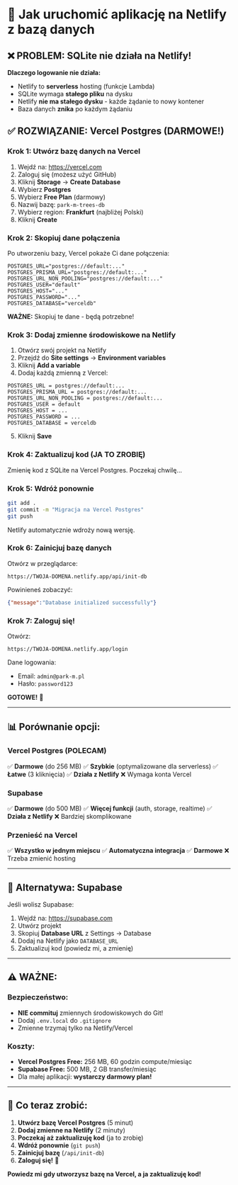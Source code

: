 # 🚀 Jak uruchomić aplikację na Netlify z bazą danych

## ❌ PROBLEM: SQLite nie działa na Netlify!

**Dlaczego logowanie nie działa:**
- Netlify to **serverless** hosting (funkcje Lambda)
- SQLite wymaga **stałego pliku** na dysku
- Netlify **nie ma stałego dysku** - każde żądanie to nowy kontener
- Baza danych **znika** po każdym żądaniu

## ✅ ROZWIĄZANIE: Vercel Postgres (DARMOWE!)

### Krok 1: Utwórz bazę danych na Vercel

1. Wejdź na: https://vercel.com
2. Zaloguj się (możesz użyć GitHub)
3. Kliknij **Storage** → **Create Database**
4. Wybierz **Postgres**
5. Wybierz **Free Plan** (darmowy)
6. Nazwij bazę: `park-m-trees-db`
7. Wybierz region: **Frankfurt** (najbliżej Polski)
8. Kliknij **Create**

### Krok 2: Skopiuj dane połączenia

Po utworzeniu bazy, Vercel pokaże Ci dane połączenia:

```
POSTGRES_URL="postgres://default:..."
POSTGRES_PRISMA_URL="postgres://default:..."
POSTGRES_URL_NON_POOLING="postgres://default:..."
POSTGRES_USER="default"
POSTGRES_HOST="..."
POSTGRES_PASSWORD="..."
POSTGRES_DATABASE="verceldb"
```

**WAŻNE:** Skopiuj te dane - będą potrzebne!

### Krok 3: Dodaj zmienne środowiskowe na Netlify

1. Otwórz swój projekt na Netlify
2. Przejdź do **Site settings** → **Environment variables**
3. Kliknij **Add a variable**
4. Dodaj każdą zmienną z Vercel:

```
POSTGRES_URL = postgres://default:...
POSTGRES_PRISMA_URL = postgres://default:...
POSTGRES_URL_NON_POOLING = postgres://default:...
POSTGRES_USER = default
POSTGRES_HOST = ...
POSTGRES_PASSWORD = ...
POSTGRES_DATABASE = verceldb
```

5. Kliknij **Save**

### Krok 4: Zaktualizuj kod (JA TO ZROBIĘ)

Zmienię kod z SQLite na Vercel Postgres. Poczekaj chwilę...

### Krok 5: Wdróż ponownie

```bash
git add .
git commit -m "Migracja na Vercel Postgres"
git push
```

Netlify automatycznie wdroży nową wersję.

### Krok 6: Zainicjuj bazę danych

Otwórz w przeglądarce:
```
https://TWOJA-DOMENA.netlify.app/api/init-db
```

Powinieneś zobaczyć:
```json
{"message":"Database initialized successfully"}
```

### Krok 7: Zaloguj się!

Otwórz:
```
https://TWOJA-DOMENA.netlify.app/login
```

Dane logowania:
- Email: `admin@park-m.pl`
- Hasło: `password123`

**GOTOWE!** 🎉

---

## 📊 Porównanie opcji:

### Vercel Postgres (POLECAM)
✅ **Darmowe** (do 256 MB)
✅ **Szybkie** (optymalizowane dla serverless)
✅ **Łatwe** (3 kliknięcia)
✅ **Działa z Netlify**
❌ Wymaga konta Vercel

### Supabase
✅ **Darmowe** (do 500 MB)
✅ **Więcej funkcji** (auth, storage, realtime)
✅ **Działa z Netlify**
❌ Bardziej skomplikowane

### Przenieść na Vercel
✅ **Wszystko w jednym miejscu**
✅ **Automatyczna integracja**
✅ **Darmowe**
❌ Trzeba zmienić hosting

---

## 🔧 Alternatywa: Supabase

Jeśli wolisz Supabase:

1. Wejdź na: https://supabase.com
2. Utwórz projekt
3. Skopiuj **Database URL** z Settings → Database
4. Dodaj na Netlify jako `DATABASE_URL`
5. Zaktualizuj kod (powiedz mi, a zmienię)

---

## ⚠️ WAŻNE:

### Bezpieczeństwo:
- **NIE commituj** zmiennych środowiskowych do Git!
- Dodaj `.env.local` do `.gitignore`
- Zmienne trzymaj tylko na Netlify/Vercel

### Koszty:
- **Vercel Postgres Free:** 256 MB, 60 godzin compute/miesiąc
- **Supabase Free:** 500 MB, 2 GB transfer/miesiąc
- Dla małej aplikacji: **wystarczy darmowy plan!**

---

## 🎯 Co teraz zrobić:

1. **Utwórz bazę Vercel Postgres** (5 minut)
2. **Dodaj zmienne na Netlify** (2 minuty)
3. **Poczekaj aż zaktualizuję kod** (ja to zrobię)
4. **Wdróż ponownie** (`git push`)
5. **Zainicjuj bazę** (`/api/init-db`)
6. **Zaloguj się!** 🎉

**Powiedz mi gdy utworzysz bazę na Vercel, a ja zaktualizuję kod!**
